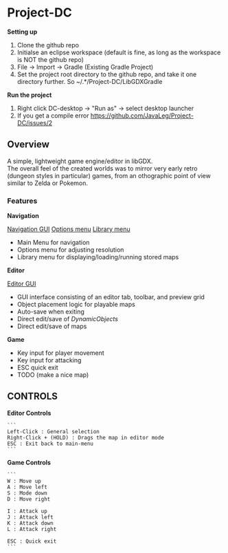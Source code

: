 # Project-DC

**Setting up**

1. Clone the github repo  
2. Initialse an eclipse workspace (default is fine, as long as the workspace is NOT the github repo)  
3. File -> Import -> Gradle (Existing Gradle Project)  
4. Set the project root directory to the github repo, and take it one directory further. So ~/.\*/Project-DC/LibGDXGradle<p>
  
**Run the project**

  1. Right click DC-desktop -> "Run as" -> select desktop launcher  
  2. If you get a compile error https://github.com/JavaLeg/Project-DC/issues/2  
  
 
## Overview

  A simple, lightweight game engine/editor in libGDX.  
  The overall feel of the created worlds was to mirror very early retro (dungeon styles in particular) games, from an othographic point of view similar to Zelda or Pokemon.  
  
  ### Features
  
  **Navigation**

  [Navigation GUI](docs/main.png)
  [Options menu](docs/options.png)
  [Library menu](docs/library.png)
  
  - Main Menu for navigation  
  - Options menu for adjusting resolution  
  - Library menu for displaying/loading/running stored maps  
  
  **Editor**

  [Editor GUI](docs/editor.png)
  
  - GUI interface consisting of an editor tab, toolbar, and preview grid  
  - Object placement logic for playable maps  
  - Auto-save when exiting  
  - Direct edit/save of *DynamicObjects*  
  - Direct edit/save of maps  

  **Game**

  - Key input for player movement
  - Key input for attacking
  - ESC quick exit
  - TODO (make a nice map)



## CONTROLS

**Editor Controls**

	```
	Left-Click : General selection  
	Right-Click + (HOLD) : Drags the map in editor mode  
	ESC : Exit back to main-menu  
	```

**Game Controls**

	```
	W : Move up
	A : Move left
	S : Mode down
	D : Move right

	I : Attack up
	J : Attack left
	K : Attack down
	L : Attack right

	ESC : Quick exit
	```

  
